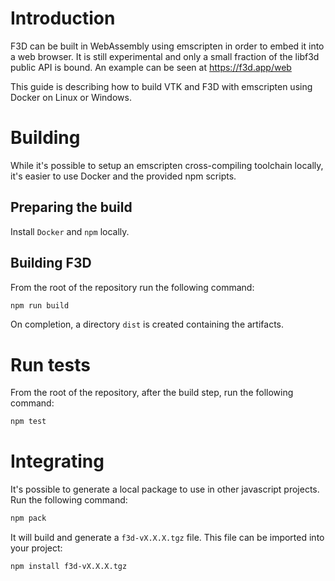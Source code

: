 # Introduction

F3D can be built in WebAssembly using emscripten in order to embed it into a web browser.
It is still experimental and only a small fraction of the libf3d public API is bound.
An example can be seen at https://f3d.app/web

This guide is describing how to build VTK and F3D with emscripten using Docker on Linux or Windows.

# Building

While it's possible to setup an emscripten cross-compiling toolchain locally, it's easier to use Docker and the provided npm scripts.

## Preparing the build

Install `Docker` and `npm` locally.

## Building F3D

From the root of the repository run the following command:

```sh
npm run build
```

On completion, a directory `dist` is created containing the artifacts.

# Run tests

From the root of the repository, after the build step, run the following command:

```sh
npm test
```


# Integrating

It's possible to generate a local package to use in other javascript projects.
Run the following command:

```sh
npm pack
```

It will build and generate a `f3d-vX.X.X.tgz` file.
This file can be imported into your project:

```sh
npm install f3d-vX.X.X.tgz
```
